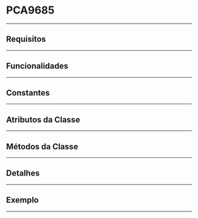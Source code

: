 # PCA9685

---

## Requisitos

---

## Funcionalidades

---

## Constantes

---

## Atributos da Classe

---

## Métodos da Classe

---

## Detalhes

---

## Exemplo

---